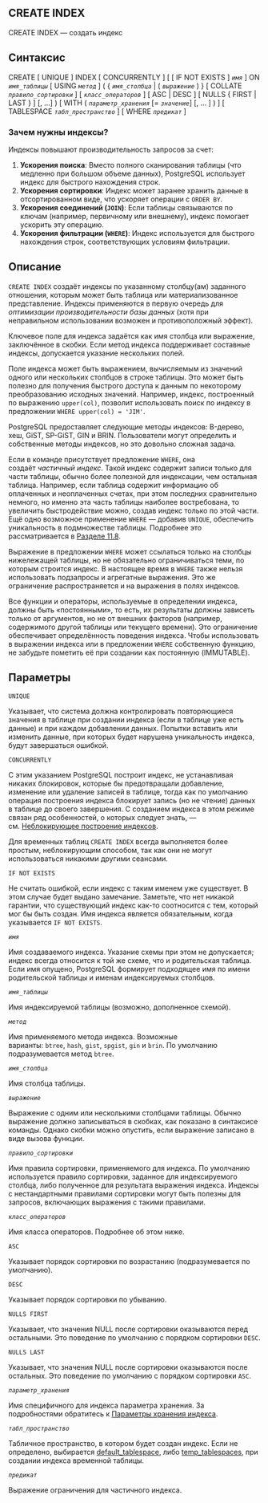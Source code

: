 ## CREATE INDEX

CREATE INDEX — создать индекс

## Синтаксис

CREATE [ UNIQUE ] INDEX [ CONCURRENTLY ] [ [ IF NOT EXISTS ] _`имя`_ ] ON _`имя_таблицы`_ [ USING _`метод`_ ]
    ( { _`имя_столбца`_ | ( _`выражение`_ ) } [ COLLATE _`правило_сортировки`_ ] [ _`класс_операторов`_ ] [ ASC | DESC ] [ NULLS { FIRST | LAST } ] [, ...] )
    [ WITH ( _`параметр_хранения`_ [= _`значение`_] [, ... ] ) ]
    [ TABLESPACE _`табл_пространство`_ ]
    [ WHERE _`предикат`_ ]

### Зачем нужны индексы?

Индексы повышают производительность запросов за счет:

1. **Ускорения поиска**: Вместо полного сканирования таблицы (что медленно при большом объеме данных), PostgreSQL использует индекс для быстрого нахождения строк.
2. **Ускорения сортировки**: Индекс может заранее хранить данные в отсортированном виде, что ускоряет операции с `ORDER BY`.
3. **Ускорения соединений (`JOIN`)**: Если таблицы связываются по ключам (например, первичному или внешнему), индекс помогает ускорить эту операцию.
4. **Ускорения фильтрации (`WHERE`)**: Индекс используется для быстрого нахождения строк, соответствующих условиям фильтрации.

## Описание

`CREATE INDEX` создаёт индексы по указанному столбцу(ам) заданного отношения, которым может быть таблица или материализованное представление. Индексы применяются в первую очередь для *оптимизации производительности базы данных* (хотя при неправильном использовании возможен и противоположный эффект).

Ключевое поле для индекса задаётся как имя столбца или выражение, заключённое в скобки. Если метод индекса поддерживает составные индексы, допускается указание нескольких полей.

Поле индекса может быть выражением, вычисляемым из значений одного или нескольких столбцов в строке таблицы. Это может быть полезно для получения быстрого доступа к данным по некоторому преобразованию исходных значений. Например, индекс, построенный по выражению `upper(col)`, позволит использовать поиск по индексу в предложении `WHERE upper(col) = 'JIM'`.

PostgreSQL предоставляет следующие методы индексов: B-дерево, хеш, GiST, SP-GiST, GIN и BRIN. Пользователи могут определить и собственные методы индексов, но это довольно сложная задача.

Если в команде присутствует предложение `WHERE`, она создаёт _частичный индекс_. Такой индекс содержит записи только для части таблицы, обычно более полезной для индексации, чем остальная таблица. Например, если таблица содержит информацию об оплаченных и неоплаченных счетах, при этом последних сравнительно немного, но именно эта часть таблицы наиболее востребована, то увеличить быстродействие можно, создав индекс только по этой части. Ещё одно возможное применение `WHERE` — добавив `UNIQUE`, обеспечить уникальность в подмножестве таблицы. Подробнее это рассматривается в [Разделе 11.8](https://postgrespro.ru/docs/postgresql/9.6/indexes-partial.html "11.8. Частичные индексы").

Выражение в предложении `WHERE` может ссылаться только на столбцы нижележащей таблицы, но не обязательно ограничиваться теми, по которым строится индекс. В настоящее время в `WHERE` также нельзя использовать подзапросы и агрегатные выражения. Это же ограничение распространяется и на выражения в полях индексов.

Все функции и операторы, используемые в определении индекса, должны быть «постоянными», то есть, их результаты должны зависеть только от аргументов, но не от внешних факторов (например, содержимого другой таблицы или текущего времени). Это ограничение обеспечивает определённость поведения индекса. Чтобы использовать в выражении индекса или в предложении `WHERE` собственную функцию, не забудьте пометить её при создании как постоянную (IMMUTABLE).

## Параметры

`UNIQUE`

Указывает, что система должна контролировать повторяющиеся значения в таблице при создании индекса (если в таблице уже есть данные) и при каждом добавлении данных. Попытки вставить или изменить данные, при которых будет нарушена уникальность индекса, будут завершаться ошибкой.

`CONCURRENTLY`

С этим указанием PostgreSQL построит индекс, не устанавливая никаких блокировок, которые бы предотвращали добавление, изменение или удаление записей в таблице, тогда как по умолчанию операция построения индекса блокирует запись (но не чтение) данных в таблице до своего завершения. С созданием индекса в этом режиме связан ряд особенностей, о которых следует знать, — см. [Неблокирующее построение индексов](https://postgrespro.ru/docs/postgresql/9.6/sql-createindex#sql-createindex-concurrently "Неблокирующее построение индексов").

Для временных таблиц `CREATE INDEX` всегда выполняется более простым, неблокирующим способом, так как они не могут использоваться никакими другими сеансами.

`IF NOT EXISTS`

Не считать ошибкой, если индекс с таким именем уже существует. В этом случае будет выдано замечание. Заметьте, что нет никакой гарантии, что существующий индекс как-то соотносится с тем, который мог бы быть создан. Имя индекса является обязательным, когда указывается `IF NOT EXISTS`.

_`имя`_

Имя создаваемого индекса. Указание схемы при этом не допускается; индекс всегда относится к той же схеме, что и родительская таблица. Если имя опущено, PostgreSQL формирует подходящее имя по имени родительской таблицы и именам индексируемых столбцов.

_`имя_таблицы`_

Имя индексируемой таблицы (возможно, дополненное схемой).

_`метод`_

Имя применяемого метода индекса. Возможные варианты: `btree`, `hash`, `gist`, `spgist`, `gin` и `brin`. По умолчанию подразумевается метод `btree`.

_`имя_столбца`_

Имя столбца таблицы.

_`выражение`_

Выражение с одним или несколькими столбцами таблицы. Обычно выражение должно записываться в скобках, как показано в синтаксисе команды. Однако скобки можно опустить, если выражение записано в виде вызова функции.

_`правило_сортировки`_

Имя правила сортировки, применяемого для индекса. По умолчанию используется правило сортировки, заданное для индексируемого столбца, либо полученное для результата выражения индекса. Индексы с нестандартными правилами сортировки могут быть полезны для запросов, включающих выражения с такими правилами.

_`класс_операторов`_

Имя класса операторов. Подробнее об этом ниже.

`ASC`

Указывает порядок сортировки по возрастанию (подразумевается по умолчанию).

`DESC`

Указывает порядок сортировки по убыванию.

`NULLS FIRST`

Указывает, что значения NULL после сортировки оказываются перед остальными. Это поведение по умолчанию с порядком сортировки `DESC`.

`NULLS LAST`

Указывает, что значения NULL после сортировки оказываются после остальных. Это поведение по умолчанию с порядком сортировки `ASC`.

_`параметр_хранения`_

Имя специфичного для индекса параметра хранения. За подробностями обратитесь к [Параметры хранения индекса](https://postgrespro.ru/docs/postgresql/9.6/sql-createindex#sql-createindex-storage-parameters "Параметры хранения индекса").

_`табл_пространство`_

Табличное пространство, в котором будет создан индекс. Если не определено, выбирается [default_tablespace](https://postgrespro.ru/docs/postgresql/9.6/runtime-config-client#guc-default-tablespace), либо [temp_tablespaces](https://postgrespro.ru/docs/postgresql/9.6/runtime-config-client#guc-temp-tablespaces), при создании индекса временной таблицы.

_`предикат`_

Выражение ограничения для частичного индекса.